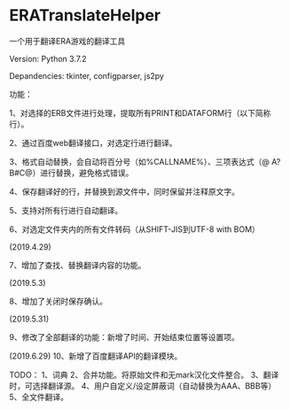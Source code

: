 # ERATranslateHelper
一个用于翻译ERA游戏的翻译工具

Version: Python 3.7.2

Depandencies: tkinter, configparser, js2py


功能：

1、对选择的ERB文件进行处理，提取所有PRINT和DATAFORM行（以下简称行）。

2、通过百度web翻译接口，对选定行进行翻译。

3、格式自动替换，会自动将百分号（如%CALLNAME%）、三项表达式（\@ A? B#C\@）进行替换，避免格式错误。

4、保存翻译好的行，并替换到源文件中，同时保留并注释原文字。

5、支持对所有行进行自动翻译。

6、对选定文件夹内的所有文件转码（从SHIFT-JIS到UTF-8 with BOM）

(2019.4.29)

7、增加了查找、替换翻译内容的功能。

(2019.5.3)

8、增加了关闭时保存确认。

(2019.5.31)

9、修改了全部翻译的功能：新增了时间、开始结束位置等设置项。

(2019.6.29)
10、新增了百度翻译API的翻译模块。

TODO：
1、词典
2、合并功能。将原始文件和无mark汉化文件整合。
3、翻译时，可选择翻译源。
4、用户自定义/设定屏蔽词（自动替换为AAA、BBB等）
5、全文件翻译。